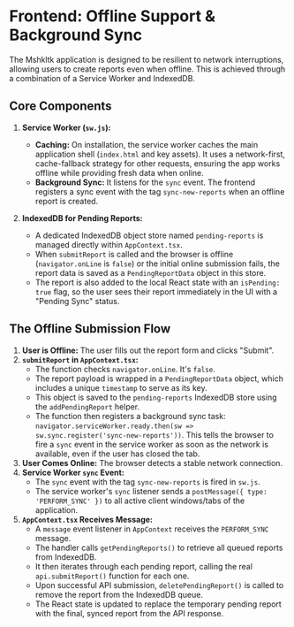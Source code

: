 # Frontend: Offline Support & Background Sync

The Mshkltk application is designed to be resilient to network interruptions, allowing users to create reports even when offline. This is achieved through a combination of a Service Worker and IndexedDB.

## Core Components

1.  **Service Worker (`sw.js`):**
    -   **Caching:** On installation, the service worker caches the main application shell (`index.html` and key assets). It uses a network-first, cache-fallback strategy for other requests, ensuring the app works offline while providing fresh data when online.
    -   **Background Sync:** It listens for the `sync` event. The frontend registers a sync event with the tag `sync-new-reports` when an offline report is created.

2.  **IndexedDB for Pending Reports:**
    -   A dedicated IndexedDB object store named `pending-reports` is managed directly within `AppContext.tsx`.
    -   When `submitReport` is called and the browser is offline (`navigator.onLine` is `false`) or the initial online submission fails, the report data is saved as a `PendingReportData` object in this store.
    -   The report is also added to the local React state with an `isPending: true` flag, so the user sees their report immediately in the UI with a "Pending Sync" status.

## The Offline Submission Flow

1.  **User is Offline:** The user fills out the report form and clicks "Submit".
2.  **`submitReport` in `AppContext.tsx`:**
    -   The function checks `navigator.onLine`. It's `false`.
    -   The report payload is wrapped in a `PendingReportData` object, which includes a unique `timestamp` to serve as its key.
    -   This object is saved to the `pending-reports` IndexedDB store using the `addPendingReport` helper.
    -   The function then registers a background sync task: `navigator.serviceWorker.ready.then(sw => sw.sync.register('sync-new-reports'))`. This tells the browser to fire a `sync` event in the service worker as soon as the network is available, even if the user has closed the tab.
3.  **User Comes Online:** The browser detects a stable network connection.
4.  **Service Worker `sync` Event:**
    -   The `sync` event with the tag `sync-new-reports` is fired in `sw.js`.
    -   The service worker's `sync` listener sends a `postMessage({ type: 'PERFORM_SYNC' })` to all active client windows/tabs of the application.
5.  **`AppContext.tsx` Receives Message:**
    -   A `message` event listener in `AppContext` receives the `PERFORM_SYNC` message.
    -   The handler calls `getPendingReports()` to retrieve all queued reports from IndexedDB.
    -   It then iterates through each pending report, calling the real `api.submitReport()` function for each one.
    -   Upon successful API submission, `deletePendingReport()` is called to remove the report from the IndexedDB queue.
    -   The React state is updated to replace the temporary pending report with the final, synced report from the API response.
